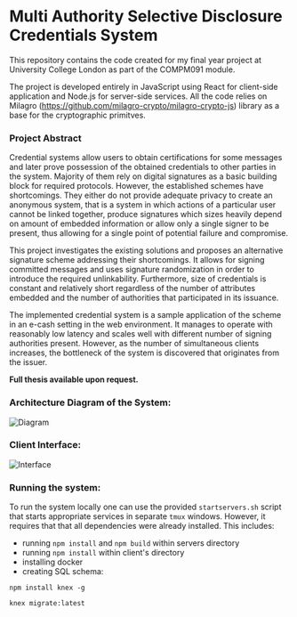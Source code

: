 # Multi Authority Selective Disclosure Credentials System
This repository contains the code created for my final year project at University College London as part of the COMPM091 module. 

The project is developed entirely in JavaScript using React for client-side application and Node.js for server-side services. All the code relies on Milagro (https://github.com/milagro-crypto/milagro-crypto-js) library as a base for the cryptographic primitves. 

### Project Abstract
Credential systems allow users to obtain certifications for some messages and later prove possession of the obtained credentials to other parties in the system. Majority of them rely on digital signatures as a basic building block for required protocols. However, the established schemes have shortcomings. They either do not provide adequate privacy to create an anonymous system, that is a system in which actions of a particular user cannot be linked together, produce signatures which sizes heavily depend on amount of embedded information or allow only a single signer to be present, thus allowing for a single point of potential failure and compromise.

This project investigates the existing solutions and proposes an alternative signature scheme addressing their shortcomings. It allows for signing committed messages and uses signature randomization in order to introduce the required unlinkability. Furthermore, size of credentials is constant and relatively short regardless of the number of attributes embedded and the number of authorities that participated in its issuance.

The implemented credential system is a sample application of the scheme in an e-cash setting in the web environment. It manages to operate with reasonably low latency and scales well with different number of signing authorities present. However, as the number of simultaneous clients increases, the bottleneck of the system is discovered that originates from the issuer.

**Full thesis available upon request.**

### Architecture Diagram of the System:
![Diagram](https://i.imgur.com/Fclsj2O.png)

### Client Interface:
![Interface](https://i.imgur.com/4Y4C3UO.png)

### Running the system:

To run the system locally one can use the provided `startservers.sh` script that starts appropriate services in separate `tmux` windows. However, it requires that that all dependencies were already installed. This includes:
- running `npm install` and `npm build` within servers directory
- running `npm install` within client's directory
- installing docker
- creating SQL schema:

```
npm install knex -g

knex migrate:latest
```

